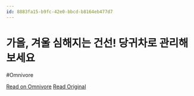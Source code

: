 ```yaml
---
id: 8883fa15-b9fc-42e0-bbcd-b8164eb477d7
---
```


# 가을, 겨울 심해지는 건선! 당귀차로 관리해 보세요
#Omnivore

[Read on Omnivore](https://omnivore.app/me/https-youtube-com-watch-v-ev-tb-g-mw-rv-hg-190ba14a260)
[Read Original](https://youtube.com/watch?v=EvTbGMwRvHg)

